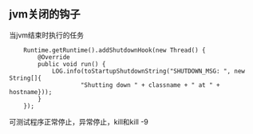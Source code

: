 ## jvm关闭的钩子
当jvm结束时执行的任务

        Runtime.getRuntime().addShutdownHook(new Thread() {
            @Override
            public void run() {
                LOG.info(toStartupShutdownString("SHUTDOWN_MSG: ", new String[]{
                        "Shutting down " + classname + " at " + hostname}));
            }
        });
可测试程序正常停止，异常停止，kill和kill -9  
